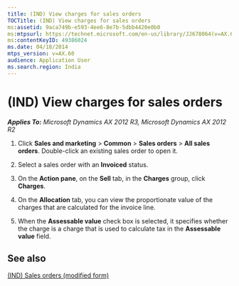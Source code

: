 ```yaml
---
title: (IND) View charges for sales orders
TOCTitle: (IND) View charges for sales orders
ms:assetid: 9aca749b-e593-4ee6-8e7b-5dbb4420e0b0
ms:mtpsurl: https://technet.microsoft.com/en-us/library/JJ678064(v=AX.60)
ms:contentKeyID: 49386024
ms.date: 04/18/2014
mtps_version: v=AX.60
audience: Application User
ms.search.region: India
---
```


# (IND) View charges for sales orders 


_**Applies To:** Microsoft Dynamics AX 2012 R3, Microsoft Dynamics AX 2012 R2_

1.  Click **Sales and marketing** \> **Common** \> **Sales orders** \> **All sales orders**. Double-click an existing sales order to open it.

2.  Select a sales order with an **Invoiced** status.

3.  On the **Action pane**, on the **Sell** tab, in the **Charges** group, click **Charges**.

4.  On the **Allocation** tab, you can view the proportionate value of the charges that are calculated for the invoice line.

5.  When the **Assessable value** check box is selected, it specifies whether the charge is a charge that is used to calculate tax in the **Assessable value** field.

## See also

[(IND) Sales orders (modified form)](https://technet.microsoft.com/en-us/library/jj677998\(v=ax.60\))

  


